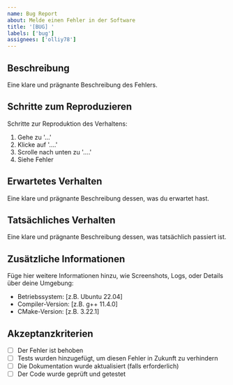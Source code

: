 ```yaml
---
name: Bug Report
about: Melde einen Fehler in der Software
title: '[BUG] '
labels: ['bug']
assignees: ['olliy78']
---
```


## Beschreibung
Eine klare und prägnante Beschreibung des Fehlers.

## Schritte zum Reproduzieren
Schritte zur Reproduktion des Verhaltens:
1. Gehe zu '...'
2. Klicke auf '....'
3. Scrolle nach unten zu '....'
4. Siehe Fehler

## Erwartetes Verhalten
Eine klare und prägnante Beschreibung dessen, was du erwartet hast.

## Tatsächliches Verhalten
Eine klare und prägnante Beschreibung dessen, was tatsächlich passiert ist.

## Zusätzliche Informationen
Füge hier weitere Informationen hinzu, wie Screenshots, Logs, oder Details über deine Umgebung:
- Betriebssystem: [z.B. Ubuntu 22.04]
- Compiler-Version: [z.B. g++ 11.4.0]
- CMake-Version: [z.B. 3.22.1]

## Akzeptanzkriterien
- [ ] Der Fehler ist behoben
- [ ] Tests wurden hinzugefügt, um diesen Fehler in Zukunft zu verhindern
- [ ] Die Dokumentation wurde aktualisiert (falls erforderlich)
- [ ] Der Code wurde geprüft und getestet
